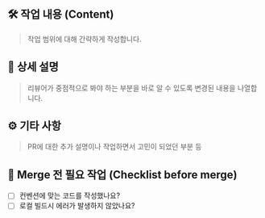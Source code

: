 ## 🛠️ 작업 내용 (Content)

> 작업 범위에 대해 간략하게 작성합니다.

## 📝 상세 설명

> 리뷰어가 중점적으로 봐야 하는 부분을 바로 알 수 있도록 변경된 내용을 나열합니다.

## ⚙️ 기타 사항

> PR에 대한 추가 설명이나 작업하면서 고민이 되었던 부분 등

## 🚨 Merge 전 필요 작업 (Checklist before merge)

- [ ] 컨벤션에 맞는 코드를 작성했나요?
- [ ] 로컬 빌드시 에러가 발생하지 않았나요?
